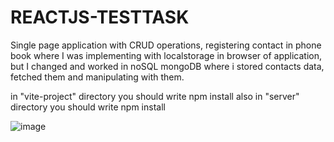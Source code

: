 # REACTJS-TESTTASK

Single page application with CRUD operations, registering contact in phone book where I was implementing with localstorage in browser of application, but I changed and worked in noSQL mongoDB where i stored contacts data, fetched them and manipulating with them.

in "vite-project" directory you should write npm install also in "server" directory you should write npm install


![image](https://github.com/altinmusahu/REACTJS-TESTTASK/assets/84867894/25d5eb9b-db95-4efd-9404-f20a9a879f6f)

